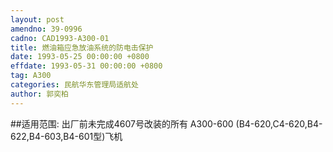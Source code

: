 ```yaml
---
layout: post
amendno: 39-0996
cadno: CAD1993-A300-01
title: 燃油箱应急放油系统的防电击保护
date: 1993-05-25 00:00:00 +0800
effdate: 1993-05-31 00:00:00 +0800
tag: A300
categories: 民航华东管理局适航处
author: 郭奕柏
---
```


##适用范围:
出厂前未完成4607号改装的所有 A300-600 (B4-620,C4-620,B4-622,B4-603,B4-601型)飞机

